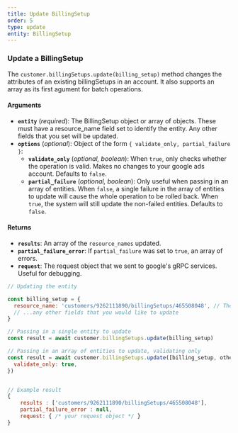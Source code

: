 ```yaml
---
title: Update BillingSetup
order: 5
type: update
entity: BillingSetup
---
```


### Update a BillingSetup

The `customer.billingSetups.update(billing_setup)` method changes the attributes of an existing billingSetups in an account. It also supports an array as its first agument for batch operations.

#### Arguments

- **`entity`** (_required_): The BillingSetup object or array of objects. These must have a resource_name field set to identify the entity. Any other fields that you set will be updated.
- **`options`** (_optional_): Object of the form `{ validate_only, partial_failure }`:
  - **`validate_only`** (_optional, boolean_): When `true`, only checks whether the operation is valid. Makes no changes to your google ads account. Defaults to `false`.
  - **`partial_failure`** (_optional, boolean_): Only useful when passing in an array of entities. When `false`, a single failure in the array of entities to update will cause the whole operation to be rolled back. When `true`, the system will still update the non-failed entities. Defaults to `false`.

#### Returns

- **`results`**: An array of the `resource_names` updated.
- **`partial_failure_error`**: If `partial_failure` was set to `true`, an array of errors.
- **`request`**: The request object that we sent to google's gRPC services. Useful for debugging.

```javascript
// Updating the entity

const billing_setup = {
  resource_name: 'customers/9262111890/billingSetups/465508048', // The resource_name is required
  // ...any other fields that you would like to update
}

// Passing in a single entity to update
const result = await customer.billingSetups.update(billing_setup)

// Passing in an array of entities to update, validating only
const result = await customer.billingSetups.update([billing_setup, other_billing_setup], {
  validate_only: true,
})
```

```javascript

// Example result
{
	results : ['customers/9262111890/billingSetups/465508048'],
	partial_failure_error : null,
	request: { /* your request object */ }
}

```
